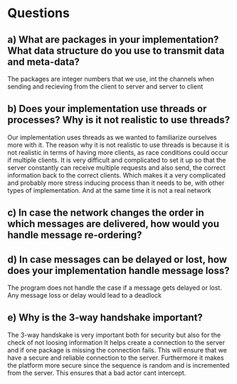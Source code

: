 # Questions

## a) What are packages in your implementation? What data structure do you use to transmit data and meta-data?
 The packages are integer numbers that we use, int the channels when sending and recieving from the client to server and server to client

## b) Does your implementation use threads or processes? Why is it not realistic to use threads?
Our implementation uses threads as we wanted to familiarize ourselves more with it. 
The reason why it is not realistic to use threads is because it is not realistic in terms of having more clients, as race conditions could occur if multiple clients. 
It is very difficult and complicated to set it up so that the server constantly can receive multiple requests and also send,
the correct information back to the correct clients. Which makes it a very complicated and probably more stress inducing process than it needs to be,
with other types of implementation. And at the same time it is not a real network

## c) In case the network changes the order in which messages are delivered, how would you handle message re-ordering?


## d) In case messages can be delayed or lost, how does your implementation handle message loss?
The program does not handle the case if a message gets delayed or lost. Any message loss or delay
would lead to a deadlock 

## e) Why is the 3-way handshake important?
The 3-way handskake is very important both for security but also for the check of not loosing information
It helps create a connection to the server and if one package is missing the connection fails.
This will ensure that we have a secure and reliable connection to the server.
 Furthermore it makes the platform more secure since the sequence is random and is incremented from the server.
 This ensures that a bad actor cant intercept.

